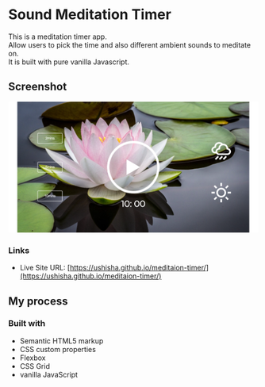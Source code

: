 # Sound Meditation Timer

This is a meditation timer app.<br/>
Allow users to pick the time and also different ambient sounds to meditate on. <br/>
It is built with pure vanilla Javascript.



## Screenshot

![screenshot](/images/screenshot.png)

### Links

- Live Site URL: [https://ushisha.github.io/meditaion-timer/](https://ushisha.github.io/meditaion-timer/)


## My process

### Built with

- Semantic HTML5 markup
- CSS custom properties
- Flexbox
- CSS Grid
-  vanilla JavaScript
